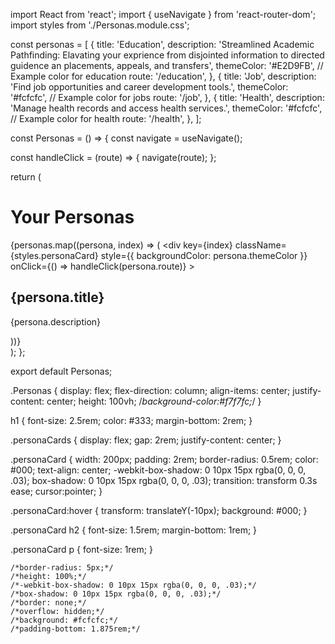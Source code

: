 import React from 'react';
import { useNavigate } from 'react-router-dom';
import styles from './Personas.module.css';

const personas = [
  {
    title: 'Education',
    description: 'Streamlined Academic Pathfinding: Elavating your exprience from disjointed information to directed guidence an placements, appeals, and transfers',
    themeColor: '#E2D9FB', // Example color for education
    route: '/education',
  },
  {
    title: 'Job',
    description: 'Find job opportunities and career development tools.',
    themeColor: '#fcfcfc', // Example color for jobs
    route: '/job',
  },
  {
    title: 'Health',
    description: 'Manage health records and access health services.',
    themeColor: '#fcfcfc', // Example color for health
    route: '/health',
  },
];

const Personas = () => {
  const navigate = useNavigate();

  const handleClick = (route) => {
    navigate(route);
  };

  return (
    <div className={styles.Personas}>
      <h1>Your Personas</h1>
      <div className={styles.personaCards}>
        {personas.map((persona, index) => (
          <div
            key={index}
            className={styles.personaCard}
            style={{ backgroundColor: persona.themeColor }}
            onClick={() => handleClick(persona.route)}
          >
            <h2>{persona.title}</h2>
            <p>{persona.description}</p>
          </div>
        ))}
      </div>
    </div>
  );
};

export default Personas;






.Personas {
  display: flex;
  flex-direction: column;
  align-items: center;
  justify-content: center;
  height: 100vh;
  /*background-color:#f7f7fc;*/
}

h1 {
  font-size: 2.5rem;
  color: #333;
  margin-bottom: 2rem;
}

.personaCards {
  display: flex;
  gap: 2rem;
  justify-content: center;
}

.personaCard {
  width: 200px;
  padding: 2rem;
  border-radius: 0.5rem;
  color: #000;
  text-align: center;
-webkit-box-shadow: 0 10px 15px rgba(0, 0, 0, .03);
    box-shadow: 0 10px 15px rgba(0, 0, 0, .03);  transition: transform 0.3s ease;
    cursor:pointer;
}

.personaCard:hover {
  transform: translateY(-10px);
  background: #000;
}

.personaCard h2 {
  font-size: 1.5rem;
  margin-bottom: 1rem;
}

.personaCard p {
  font-size: 1rem;
}


    /*border-radius: 5px;*/
    /*height: 100%;*/
    /*-webkit-box-shadow: 0 10px 15px rgba(0, 0, 0, .03);*/
    /*box-shadow: 0 10px 15px rgba(0, 0, 0, .03);*/
    /*border: none;*/
    /*overflow: hidden;*/
    /*background: #fcfcfc;*/
    /*padding-bottom: 1.875rem;*/
